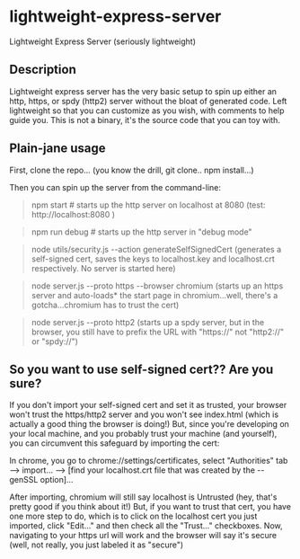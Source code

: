 # lightweight-express-server
Lightweight Express Server (seriously lightweight)

## Description
Lightweight express server has the very basic setup to spin up either an http, https, or spdy (http2) server without the bloat of generated code.
Left lightweight so that you can customize as you wish, with comments to help guide you. This is not a binary, it's the source code that you can toy with.

## Plain-jane usage 
First, clone the repo... (you know the drill, git clone.. npm install...)

Then you can spin up the server from the command-line:
> npm start # starts up the http server on localhost at 8080 (test: http://localhost:8080 )

> npm run debug # starts up the http server in "debug mode"

> node utils/security.js --action generateSelfSignedCert (generates a self-signed cert, saves the keys to localhost.key and localhost.crt respectively. No server is started here)

> node server.js --proto https --browser chromium (starts up an https server and auto-loads* the start page in chromium...well, there's a gotcha...chromium has to trust the cert)

> node server.js --proto http2 (starts up a spdy server, but in the browser, you still have to prefix the URL with "https://" not "http2://" or "spdy://")

## So you want to use self-signed cert?? Are you sure? 
If you don't import your self-signed cert and set it as trusted, your browser won't trust the https/http2 server and you won't see index.html (which is actually a good thing the browser is doing!)
But, since you're developing on your local machine, and you probably trust your machine (and yourself), you can circumvent this safeguard by importing the cert:

In chrome, you go to chrome://settings/certificates, select "Authorities" tab --> import... --> [find your localhost.crt file that was created by the --genSSL option]...

After importing, chromium will still say localhost is Untrusted (hey, that's pretty good if you think about it!)
But, if you want to trust that cert, you have one more step to do, which is to click on the localhost cert you just imported, click "Edit..." and then check all the "Trust..." checkboxes.
Now, navigating to your https url will work and the browser will say it's secure (well, not really, you just labeled it as "secure")

